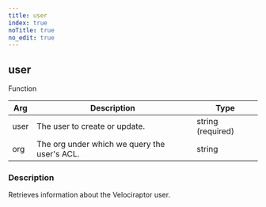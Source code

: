 ```yaml
---
title: user
index: true
noTitle: true
no_edit: true
---
```




<div class="vql_item"></div>


## user
<span class='vql_type pull-right page-header'>Function</span>



<div class="vqlargs"></div>

Arg | Description | Type
----|-------------|-----
user|The user to create or update.|string (required)
org|The org under which we query the user's ACL.|string

### Description

Retrieves information about the Velociraptor user.

